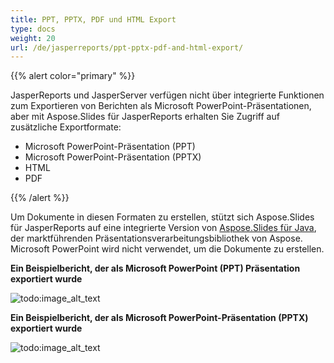 ```yaml
---
title: PPT, PPTX, PDF und HTML Export
type: docs
weight: 20
url: /de/jasperreports/ppt-pptx-pdf-and-html-export/
---
```


{{% alert color="primary" %}} 

JasperReports und JasperServer verfügen nicht über integrierte Funktionen zum Exportieren von Berichten als Microsoft PowerPoint-Präsentationen, aber mit Aspose.Slides für JasperReports erhalten Sie Zugriff auf zusätzliche Exportformate:

- Microsoft PowerPoint-Präsentation (PPT)
- Microsoft PowerPoint-Präsentation (PPTX)
- HTML
- PDF

{{% /alert %}} 

Um Dokumente in diesen Formaten zu erstellen, stützt sich Aspose.Slides für JasperReports auf eine integrierte Version von [Aspose.Slides für Java](https://products.aspose.com/slides/java/), der marktführenden Präsentationsverarbeitungsbibliothek von Aspose. Microsoft PowerPoint wird nicht verwendet, um die Dokumente zu erstellen.



**Ein Beispielbericht, der als Microsoft PowerPoint (PPT) Präsentation exportiert wurde** 

![todo:image_alt_text](ppt-pptx-pdf-and-html-export_1.png)

**Ein Beispielbericht, der als Microsoft PowerPoint-Präsentation (PPTX) exportiert wurde** 

![todo:image_alt_text](ppt-pptx-pdf-and-html-export_2.png)